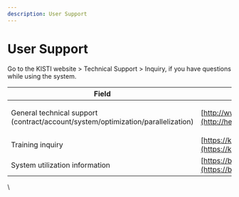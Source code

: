```yaml
---
description: User Support
---
```


# User Support

Go to the KISTI website > Technical Support > Inquiry, if you have questions while using the system.

| Field                                                                                      | Contact                                                       |
| ------------------------------------------------------------------------------------------ | ------------------------------------------------------------- |
| <p>General technical support<br>(contract/account/system/optimization/parallelization)</p> | [http://www.ksc.re.kr](http://helpdesk.ksc.re.kr/)            |
| Training inquiry                                                                           | [https://kacademy.kisti.re.kr](https://kacademy.kisti.re.kr/) |
| System utilization information                                                             | [https://blog.ksc.re.kr](https://blog.ksc.re.kr/)             |

\
